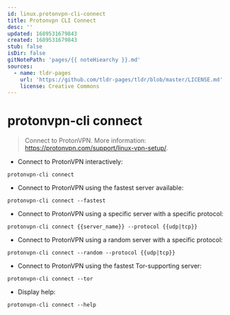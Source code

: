 ```yaml
---
id: linux.protonvpn-cli-connect
title: Protonvpn CLI Connect
desc: ''
updated: 1689531679843
created: 1689531679843
stub: false
isDir: false
gitNotePath: 'pages/{{ noteHiearchy }}.md'
sources:
  - name: tldr-pages
    url: 'https://github.com/tldr-pages/tldr/blob/master/LICENSE.md'
    license: Creative Commons
---
```

# protonvpn-cli connect

> Connect to ProtonVPN.
> More information: <https://protonvpn.com/support/linux-vpn-setup/>.

- Connect to ProtonVPN interactively:

`protonvpn-cli connect`

- Connect to ProtonVPN using the fastest server available:

`protonvpn-cli connect --fastest`

- Connect to ProtonVPN using a specific server with a specific protocol:

`protonvpn-cli connect {{server_name}} --protocol {{udp|tcp}}`

- Connect to ProtonVPN using a random server with a specific protocol:

`protonvpn-cli connect --random --protocol {{udp|tcp}}`

- Connect to ProtonVPN using the fastest Tor-supporting server:

`protonvpn-cli connect --tor`

- Display help:

`protonvpn-cli connect --help`


